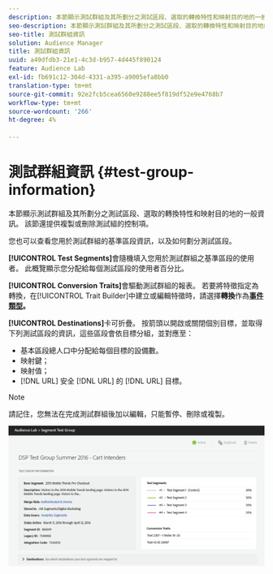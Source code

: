 ```yaml
---
description: 本節顯示測試群組及其所劃分之測試區段、選取的轉換特性和映射目的地的一般資訊。 該節還提供複製或刪除測試組的控制項。
seo-description: 本節顯示測試群組及其所劃分之測試區段、選取的轉換特性和映射目的地的一般資訊。 該節還提供複製或刪除測試組的控制項。
seo-title: 測試群組資訊
solution: Audience Manager
title: 測試群組資訊
uuid: a49dfdb3-21e1-4c3d-b957-4d445f890124
feature: Audience Lab
exl-id: fb691c12-304d-4331-a395-a9005efa8bb0
translation-type: tm+mt
source-git-commit: 92e2fcb5cea6560e9288ee5f819df52e9e4768b7
workflow-type: tm+mt
source-wordcount: '266'
ht-degree: 4%

---
```


# 測試群組資訊 {#test-group-information}

本節顯示測試群組及其所劃分之測試區段、選取的轉換特性和映射目的地的一般資訊。 該節還提供複製或刪除測試組的控制項。

您也可以查看您用於測試群組的基準區段資訊，以及如何劃分測試區段。

**[!UICONTROL Test Segments]**&#x200B;會隨機填入您用於測試群組之基準區段的使用者。 此概覽顯示您分配給每個測試區段的使用者百分比。

**[!UICONTROL Conversion Traits]**&#x200B;會驅動測試群組的報表。 若要將特徵指定為轉換，在[!UICONTROL Trait Builder]中建立或編輯特徵時，請選擇&#x200B;**轉換**&#x200B;作為&#x200B;**[事件類型](../../features/traits/create-onboarded-rule-based-traits.md)。**

**[!UICONTROL Destinations]**&#x200B;卡可折疊。 按箭頭以開啟或關閉個別目標，並取得下列測試區段的資訊，這些區段會依目標分組，並對應至：

* 基本區段總人口中分配給每個目標的設備數。
* 映射鍵；
* 映射值；
* [!DNL URL] 安全 [!DNL URL] 的 [!DNL URL] 目標。

>[!NOTE]
>
>請記住，您無法在完成測試群組後加以編輯，只能暫停、刪除或複製。

![](assets/test-groups-information.PNG)
